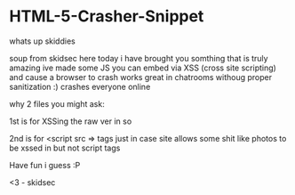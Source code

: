 # HTML-5-Crasher-Snippet

whats up skiddies

soup from skidsec here
today i have brought you somthing that is truly amazing
ive made some JS you can embed via XSS (cross site scripting) and cause a browser to crash
works great in chatrooms withoug proper sanitization :) crashes everyone online

why 2 files you might ask:

1st is for XSSing the raw ver in so

2nd is for <script src =></script> tags just in case site allows some shit like photos to be xssed in but not script tags

Have fun i guess :P 

<3 - skidsec

